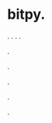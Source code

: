 # bitpy.
.
.
.
.












.






















































.
























.



























.




















































.
